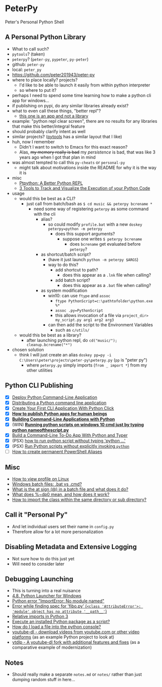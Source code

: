 
# PeterPy

Peter's Personal Python Shell

## A Personal Python Library
- What to call such?
- `pytools`? (taken)
- `peterpy`? (`peter-py`, `pypeter`, `py-peter`)
- github: `peter-py`
- local: `peter_py`
- https://github.com/peter201943/peter-py
- where to place locally? projects?
  - I'd like to be able to launch it easily from within python interpreter
  - so where to put it?
- perhaps I need to spend some time learning how to make a python cli app for windows...
- if publishing on pypi, do any similar libraries already exist?
- what to even call these things, "better repl"?
  - [this one is an app and not a library](https://github.com/prompt-toolkit/ptpython)
- example: "python repl clear screen", there are no results for any libraries that make this better/integral feature
- should probably clarify intent as well
- similar projects? ([pytools](https://github.com/inducer/pytools) has a similar layout that I like)
- huh, now I remember
  - Didn't I want to switch to Emacs for this exact reason?
  - Alas, ~~my memory really is bad~~ my *persistence* is bad, that was like 3 years ago when I got that plan in mind
- was almost tempted to call this `py-cheats` or `personal-py`
  - might talk about motivations inside the README for why it is the way it is
- misc
  - [Ptpython: A Better Python REPL](https://towardsdatascience.com/ptpython-a-better-python-repl-6e21df1eb648)
  - [3 Tools to Track and Visualize the Execution of your Python Code](https://towardsdatascience.com/3-tools-to-track-and-visualize-the-execution-of-your-python-code-666a153e435e)
- usage
  - would this be best as a CLI?
    - just call from batch/bash as `$ cd music && peterpy bcrename *`
      - need some way of registering `peterpy` as some command with the cli
        - alias?
          - so could modify `profile.bat` with a new `doskey peterpy=python -m peterpy`
            - does this support arguments?
              - suppose one writes `$ peterpy bcrename`
                - does `bcrename` get evaluated before `peterpy`?
        - as shortcut/batch script?
          - (have it just launch `python -m peterpy $ARGS`)
          - way to do this?
            - add shortcut to path?
              - does this appear as a `.lnk` file when calling?
            - add batch script?
              - does this appear as a `.bat` file when calling?
        - as system modification
          - win10: can use `ftype` and `assoc`
            - `ftype PythonScript=c:\pathtofolder\python.exe %*`
            - `assoc .py=PythonScript`
            - this allows invocation of a file via `project_dir> my_script.py arg1 arg2 arg3`
          - can then add the script to the Environment Variables
            - such as `c/utils/`
  - would this be best as a library?
    - after launching python repl, do `cd("music/"); cleanup.bcrename("*")`
- chosen solution
  - think I will just create an alias `doskey pp=py -i C:\Users\peter\projects\peter-py\peterpy.py` (`pp` is "peter py")
    - where `peterpy.py` simply imports (`from _ import *`) from my other utilities

## Python CLI Publishing
- [x] [Deploy Python Command-Line Application](https://stackoverflow.com/questions/41453530/deploy-python-command-line-application)
- [x] [Distributing a Python command line application](https://gehrcke.de/2014/02/distributing-a-python-command-line-application/)
- [x] [Create Your First CLI Application With Python Click](https://betterprogramming.pub/python-click-building-your-first-command-line-interface-application-6947d5319ef7)
- [x] **[How to publish Python apps for human beings](https://gist.github.com/ForgottenUmbrella/ce6ecd8983e76f6d8ef47e07240eb4ac)**
- [x] **[Building Command-Line Applications with Python](https://dev.to/wangonya/building-command-line-applications-with-python-5l4)**
- [x] (WIN) **[Running python scripts on windows 10 cmd just by typing python nameofthescript.py](https://stackoverflow.com/questions/59832392/running-python-scripts-on-windows-10-cmd-just-by-typing-python-nameofthescript-p)**
- [x] [Build a Command-Line To-Do App With Python and Typer](https://realpython.com/python-typer-cli/)
- [x] (PSX) [how to run python script without typing 'python ...'](https://stackoverflow.com/questions/4993621/how-to-run-python-script-without-typing-python)
- [x] (PSX) [Run Python scripts without explicitly invoking `python`](https://superuser.com/questions/828737/run-python-scripts-without-explicitly-invoking-python)
- [ ] [How to create permanent PowerShell Aliases](https://stackoverflow.com/questions/24914589/how-to-create-permanent-powershell-aliases)

## Misc
- [How to view profile on Linux](https://askubuntu.com/questions/886483/how-to-view-profile-on-linux)
- [Windows batch files: .bat vs .cmd?](https://stackoverflow.com/questions/148968/windows-batch-files-bat-vs-cmd)
- [What is the at sign (@) in a batch file and what does it do?](https://stackoverflow.com/questions/21074863/what-is-the-at-sign-in-a-batch-file-and-what-does-it-do)
- [What does %~dp0 mean, and how does it work?](https://stackoverflow.com/questions/5034076/what-does-dp0-mean-and-how-does-it-work?rq=1)
- [How to import the class within the same directory or sub directory?](https://stackoverflow.com/questions/4142151/how-to-import-the-class-within-the-same-directory-or-sub-directory)

## Call it "Personal Py"
- And let individual users set their name in `config.py`
- Therefore allow for a lot more personalization

## Disabling Metadata and Extensive Logging
- Not sure how to do this just yet
- Will need to consider later

## Debugging Launching
- This is turning into a real nuisance
- [4.8. Python Launcher for Windows](https://docs.python.org/3/using/windows.html?highlight=launch#python-launcher-for-windows)
- [Python error "ImportError: No module named"](https://stackoverflow.com/questions/338768/python-error-importerror-no-module-named)
- [Error while finding spec for 'fibo.py' (`<class 'AttributeError'>: 'module' object has no attribute '__path__'`)](https://stackoverflow.com/questions/36230492/error-while-finding-spec-for-fibo-py-class-attributeerror-module-objec)
- [Relative imports in Python 3](https://stackoverflow.com/questions/16981921/relative-imports-in-python-3)
- [Execute an installed Python package as a script?](https://stackoverflow.com/questions/4050120/execute-an-installed-python-package-as-a-script)
- [How do I load a file into the python console?](https://stackoverflow.com/questions/5280178/how-do-i-load-a-file-into-the-python-console)
- [youtube-dl - download videos from youtube.com or other video platforms](https://github.com/ytdl-org/youtube-dl) (as an example Python project to look at)
- [ytdlp - A youtube-dl fork with additional features and fixes](https://github.com/yt-dlp/yt-dlp) (as a comparative example of modernization)

## Notes
- Should really make a separate `notes.md` or `notes/` rather than just dumping random stuff in here...
